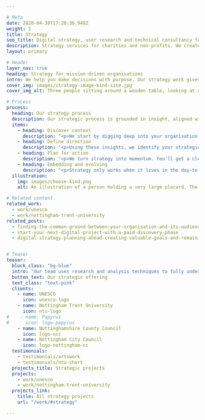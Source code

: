 ```yaml
---

# Meta
date: 2020-04-30T17:28:36.948Z
weight: 1
title: Strategy
seo_title: Digital strategy, user research and technical consultancy for purpose-driven organisations
description: Strategy services for charities and non-profits. We create clear, actionable strategies that support growth and deepen impact.
layout: primary

# Header
layer_nav: true
heading: Strategy for mission-driven organisations
intro: We help you make decisions with purpose. Our strategy work gives you the clarity to act and the tools to lead with confidence.
cover_img: images/strategy-image-kind-site.jpg
cover_img_alt: Three people sitting around a wooden table, looking at a tablet and laptop with Backlit Gallery website designs

# Process
process:
  heading: Our strategy process
  description: Our strategic process is grounded in insight, aligned with your goals, and shaped by audience needs. We deliver clear, achievable action plans, flexible enough to evolve, and focused enough to create positive impact.
  items:
    - heading: Discover context
      description: "<p>We start by digging deep into your organisation’s vision, challenges, and sector. Through desk-based research, stakeholder interviews and surveys, we uncover where you are now, where you want to go, and what’s standing in the way.</p>"
    - heading: Define direction
      description: "<p>Using these insights, we identify your strategic priorities, refining your purpose, positioning and value proposition. Whether it’s brand, digital or organisational strategy, we create a clear framework to guide decision-making and help your team stay aligned and focused.</p>"
    - heading: Plan for action
      description: "<p>We turn strategy into momentum. You’ll get a clear implementation plan, covering engagement, marketing direction, KPIs and a roadmap that aligns with your internal capacty and skillsets. We can also support rollout and internal communications to help embed the work meaningfully.</p>"
    - heading: Embedding and evolving
      description: "<p>Strategy only works when it lives in the day-to-day. We support our clients to embed new thinking, build internal understanding and sustain momentum. And because things change, we build in flexibility, allowing your strategy to adapt, respond and keep delivering value over time.</p>"
  illustration:
    img: images/choose-kind.png
    alt: An illustration of a person holding a very large placard. The placard reads 'Choose Kind'.

# Related content
related_work:
  - work/unesco
  - work/nottingham-trent-university
related_posts:
  - finding-the-common-ground-between-your-organisation-and-its-audience
  - start-your-next-digital-project-with-a-paid-discovery-phase
  - digital-strategy-planning-ahead-creating-valuable-goals-and-remaining-flexible


# Teaser
teaser:
  block_class: "bg-blue"
  intro: "Our team uses research and analysis techniques to fully understand what our clients are trying to achieve and why, before delivering high-level strategies and detailed plans of how to get there."
  button_text: Our strategic offering
  text_class: "text-pink"
  clients:
    - name: UNESCO
      icon: unesco-logo
    - name: Nottingham Trent University
      icon: ntu-logo
#    - name: Papyrus
#      icon: logo-papyrus
    - name: Nottinghamshire County Council
      icon: logo-ncc
    - name: Nottingham City Council
      icon: logo-nottingham-cc
  testimonials:
    - testimonials/artswork
    - testimonials/ntu-short
  projects_title: Strategic projects
  projects:
    - work/unesco
    - work/nottingham-trent-university
  projects_link:
    title: All strategy projects
    url: "/work/#strategy"

---
```

